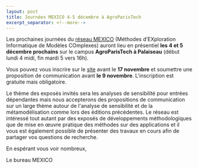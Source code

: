 ```yaml
---
layout: post
title: Journées MEXICO 4-5 décembre à AgroParisTech
excerpt_separator: <!--more-->
---
```


Les prochaines journées du [réseau MEXICO](https://reseau-mexico.fr/) (Méthodes d’EXploration Informatique de Modèles COmplexes) auront lieu en présentiel **les 4 et 5 décembre prochains** sur le campus **AgroParisTech à Palaiseau** (début lundi 4 midi, fin mardi 5 vers 16h).

<!--more-->

Vous pouvez vous inscrire sur le [site](https://mexico2023.sciencesconf.org/) avant le **17 novembre** et soumettre une proposition de communication avant **le 9 novembre**. L'inscription est gratuite mais obligatoire.

Le thème des exposés invités sera les analyses de sensibilité pour entrées dépendantes mais nous accepterons des propositions de communication sur un large thème autour de l'analyse de sensibilité et de la métamodélisation comme lors des éditions précédentes. Le réseau est intéressé tout autant par des exposés de développements méthodologiques que de mise en œuvre pratique des méthodes sur des applications et il vous est également possible de présenter des travaux en cours afin de partager vos questions de recherche.

En espérant vous voir nombreux,

Le bureau MEXICO
